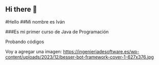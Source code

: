 ## Hi there 👋
#Hello
##Mi nombre es Iván

###Es mi primer curso de Java de Programación

Probando códigos

Voy a agregar una imagen: https://ingenieriadesoftware.es/wp-content/uploads/2023/12/besser-bot-framework-cover-1-627x376.jpg

<!--
**IvanSantoro/ivansantoro** is a ✨ _special_ ✨ repository because its `README.md` (this file) appears on your GitHub profile.

Here are some ideas to get you started:

- 🔭 I’m currently working on ...
- 🌱 I’m currently learning ...
- 👯 I’m looking to collaborate on ...
- 🤔 I’m looking for help with ...
- 💬 Ask me about ...
- 📫 How to reach me: ...
- 😄 Pronouns: ...
- ⚡ Fun fact: ...
-->
